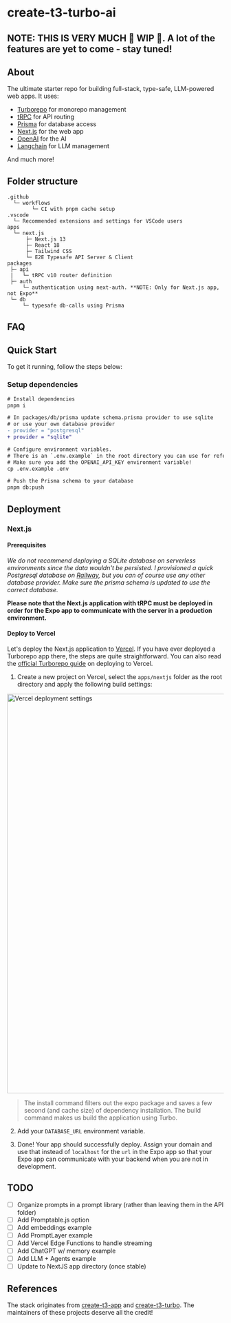 # create-t3-turbo-ai

## NOTE: THIS IS VERY MUCH 🚧 WIP 🚧. A lot of the features are yet to come - stay tuned!

## About

The ultimate starter repo for building full-stack, type-safe, LLM-powered web apps. It uses:
- [Turborepo](https://turborepo.com/) for monorepo management
- [tRPC](https://trpc.io/) for API routing
- [Prisma](https://www.prisma.io/) for database access
- [Next.js](https://nextjs.org/) for the web app
- [OpenAI](https://openai.com/) for the AI
- [Langchain](https://hwchase17.github.io/langchainjs/docs/overview) for LLM management

And much more!

## Folder structure

```
.github
  └─ workflows
        └─ CI with pnpm cache setup
.vscode
  └─ Recommended extensions and settings for VSCode users
apps
  └─ next.js
      ├─ Next.js 13
      ├─ React 18
      ├─ Tailwind CSS
      └─ E2E Typesafe API Server & Client
packages
 ├─ api
 |   └─ tRPC v10 router definition
 ├─ auth
     └─ authentication using next-auth. **NOTE: Only for Next.js app, not Expo**
 └─ db
     └─ typesafe db-calls using Prisma
```

## FAQ


## Quick Start

To get it running, follow the steps below:

### Setup dependencies

```diff
# Install dependencies
pnpm i

# In packages/db/prisma update schema.prisma provider to use sqlite
# or use your own database provider
- provider = "postgresql"
+ provider = "sqlite"

# Configure environment variables.
# There is an `.env.example` in the root directory you can use for reference
# Make sure you add the OPENAI_API_KEY environment variable!
cp .env.example .env

# Push the Prisma schema to your database
pnpm db:push
```

## Deployment

### Next.js

#### Prerequisites

_We do not recommend deploying a SQLite database on serverless environments since the data wouldn't be persisted. I provisioned a quick Postgresql database on [Railway](https://railway.app), but you can of course use any other database provider. Make sure the prisma schema is updated to use the correct database._

**Please note that the Next.js application with tRPC must be deployed in order for the Expo app to communicate with the server in a production environment.**

#### Deploy to Vercel

Let's deploy the Next.js application to [Vercel](https://vercel.com/). If you have ever deployed a Turborepo app there, the steps are quite straightforward. You can also read the [official Turborepo guide](https://vercel.com/docs/concepts/monorepos/turborepo) on deploying to Vercel.

1. Create a new project on Vercel, select the `apps/nextjs` folder as the root directory and apply the following build settings:

<img width="927" alt="Vercel deployment settings" src="https://user-images.githubusercontent.com/11340449/201974887-b6403a32-5570-4ce6-b146-c486c0dbd244.png">

> The install command filters out the expo package and saves a few second (and cache size) of dependency installation. The build command makes us build the application using Turbo.

2. Add your `DATABASE_URL` environment variable.

3. Done! Your app should successfully deploy. Assign your domain and use that instead of `localhost` for the `url` in the Expo app so that your Expo app can communicate with your backend when you are not in development.

## TODO

- [ ] Organize prompts in a prompt library (rather than leaving them in the API folder)
- [ ] Add Promptable.js option
- [ ] Add embeddings example
- [ ] Add PromptLayer example
- [ ] Add Vercel Edge Functions to handle streaming
- [ ] Add ChatGPT w/ memory example
- [ ] Add LLM + Agents example
- [ ] Update to NextJS app directory (once stable)

## References

The stack originates from [create-t3-app](https://github.com/t3-oss/create-t3-app) and [create-t3-turbo](https://github.com/t3-oss/create-t3-turbo). The maintainers of these projects deserve all the credit!

